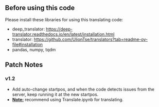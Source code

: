 <h2 align='left'>Before using this code</h2>

Please install these libraries for using this translating code:
- deep_translator: https://deep-translator.readthedocs.io/en/latest/installation.html
- translator: https://github.com/UlionTse/translators?tab=readme-ov-file#installation
- pandas, numpy, tqdm

<h2 align='left'>Patch Notes</h2>
<h3 align='left'>v1.2</h3>

- Add auto-change startpos, and when the code detects issues from the server, keep running it at the new startpos.
- <strong><u>Note:</u></strong> recommend using Translate.ipynb for translating.
